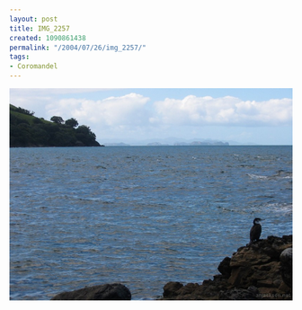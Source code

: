 ```yaml
---
layout: post
title: IMG_2257
created: 1090861438
permalink: "/2004/07/26/img_2257/"
tags:
- Coromandel
---
```


<img src="/image/images/img_2257-745.jpg"/>

